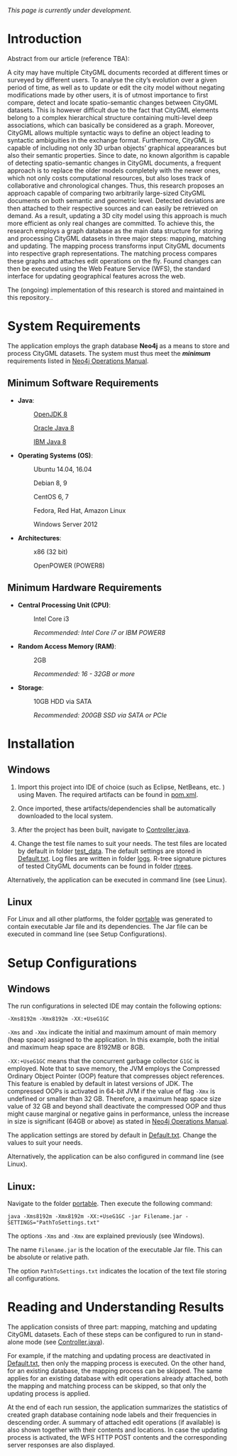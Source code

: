 *This page is currently under development.*

# Introduction

Abstract from our article (reference TBA):

A city may have multiple CityGML documents recorded at different times or surveyed by different users. To analyse the city’s evolution over a given period of time, as well as to update or edit the city model without negating modifications made by other users, it is of utmost importance to first compare, detect and locate spatio-semantic changes between CityGML datasets. This is however difficult due to the fact that CityGML elements belong to a complex hierarchical structure containing multi-level deep associations, which can basically be considered as a graph. Moreover, CityGML allows multiple syntactic ways to define an object leading to syntactic ambiguities in the exchange format. Furthermore, CityGML is capable of including not only 3D urban objects’ graphical appearances but also their
semantic properties. Since to date, no known algorithm is capable of detecting spatio-semantic changes in CityGML documents, a frequent approach is to replace the older models completely with the newer ones, which not only costs computational resources, but also loses track of collaborative and chronological changes. Thus, this research proposes an approach capable of comparing two arbitrarily large-sized CityGML documents on both semantic and geometric level. Detected deviations are then attached to their respective sources and can easily be retrieved on demand. As a result, updating a 3D city model using this approach is much more efficient as only real changes are committed. To achieve this, the research employs a graph database as the main data structure for storing and processing CityGML datasets in three major steps: mapping, matching and updating. The mapping process transforms input CityGML documents into respective graph representations. The matching process compares these graphs and attaches edit operations on the fly. Found changes can then be executed using the Web Feature Service (WFS), the standard interface for updating geographical features across the web.

The (ongoing) implementation of this research is stored and maintained in this repository..


# System Requirements


The application employs the graph database **Neo4j** as a means to store and process CityGML datasets. The system must thus meet the **_minimum_** requirements listed in [Neo4j Operations Manual](https://neo4j.com/docs/operations-manual/current/installation/requirements/).


## Minimum Software Requirements

- **Java**:

&nbsp;&nbsp;&nbsp;&nbsp;&nbsp;&nbsp;&nbsp;&nbsp;&nbsp;&nbsp;&nbsp;&nbsp;&nbsp;&nbsp;
[OpenJDK 8](http://openjdk.java.net/)

&nbsp;&nbsp;&nbsp;&nbsp;&nbsp;&nbsp;&nbsp;&nbsp;&nbsp;&nbsp;&nbsp;&nbsp;&nbsp;&nbsp;
[Oracle Java 8](http://www.oracle.com/technetwork/java/javase/downloads/index.html)

&nbsp;&nbsp;&nbsp;&nbsp;&nbsp;&nbsp;&nbsp;&nbsp;&nbsp;&nbsp;&nbsp;&nbsp;&nbsp;&nbsp;
[IBM Java 8](http://www.ibm.com/developerworks/java/jdk/)   
    
    
- **Operating Systems (OS)**:

&nbsp;&nbsp;&nbsp;&nbsp;&nbsp;&nbsp;&nbsp;&nbsp;&nbsp;&nbsp;&nbsp;&nbsp;&nbsp;&nbsp;
Ubuntu 14.04, 16.04

&nbsp;&nbsp;&nbsp;&nbsp;&nbsp;&nbsp;&nbsp;&nbsp;&nbsp;&nbsp;&nbsp;&nbsp;&nbsp;&nbsp;
Debian 8, 9

&nbsp;&nbsp;&nbsp;&nbsp;&nbsp;&nbsp;&nbsp;&nbsp;&nbsp;&nbsp;&nbsp;&nbsp;&nbsp;&nbsp;
CentOS 6, 7

&nbsp;&nbsp;&nbsp;&nbsp;&nbsp;&nbsp;&nbsp;&nbsp;&nbsp;&nbsp;&nbsp;&nbsp;&nbsp;&nbsp;
Fedora, Red Hat, Amazon Linux

&nbsp;&nbsp;&nbsp;&nbsp;&nbsp;&nbsp;&nbsp;&nbsp;&nbsp;&nbsp;&nbsp;&nbsp;&nbsp;&nbsp;
Windows Server 2012


- **Architectures**:

&nbsp;&nbsp;&nbsp;&nbsp;&nbsp;&nbsp;&nbsp;&nbsp;&nbsp;&nbsp;&nbsp;&nbsp;&nbsp;&nbsp;
x86 (32 bit)

&nbsp;&nbsp;&nbsp;&nbsp;&nbsp;&nbsp;&nbsp;&nbsp;&nbsp;&nbsp;&nbsp;&nbsp;&nbsp;&nbsp;
OpenPOWER (POWER8)


## Minimum Hardware Requirements

- **Central Processing Unit (CPU)**:

&nbsp;&nbsp;&nbsp;&nbsp;&nbsp;&nbsp;&nbsp;&nbsp;&nbsp;&nbsp;&nbsp;&nbsp;&nbsp;&nbsp;
Intel Core i3

&nbsp;&nbsp;&nbsp;&nbsp;&nbsp;&nbsp;&nbsp;&nbsp;&nbsp;&nbsp;&nbsp;&nbsp;&nbsp;&nbsp;
*Recommended: Intel Core i7 or IBM POWER8*
    
    
- **Random Access Memory (RAM)**:

&nbsp;&nbsp;&nbsp;&nbsp;&nbsp;&nbsp;&nbsp;&nbsp;&nbsp;&nbsp;&nbsp;&nbsp;&nbsp;&nbsp;
2GB

&nbsp;&nbsp;&nbsp;&nbsp;&nbsp;&nbsp;&nbsp;&nbsp;&nbsp;&nbsp;&nbsp;&nbsp;&nbsp;&nbsp;
*Recommended: 16 - 32GB or more*


- **Storage**:

&nbsp;&nbsp;&nbsp;&nbsp;&nbsp;&nbsp;&nbsp;&nbsp;&nbsp;&nbsp;&nbsp;&nbsp;&nbsp;&nbsp;
10GB HDD via SATA

&nbsp;&nbsp;&nbsp;&nbsp;&nbsp;&nbsp;&nbsp;&nbsp;&nbsp;&nbsp;&nbsp;&nbsp;&nbsp;&nbsp;
*Recommended: 200GB SSD via SATA or PCIe*


# Installation

## Windows

1. Import this project into IDE of choice (such as Eclipse, NetBeans, etc. ) using Maven. The required artifacts can be found in [pom.xml](pom.xml). 

2. Once imported, these artifacts/dependencies shall be automatically downloaded to the local system.

3. After the project has been built, navigate to [Controller.java](src/main/java/controller/Controller.java).

4. Change the test file names to suit your needs. The test files are located by default in folder [test_data](test_data/). The default settings are stored in [Default.txt](saved_settings/Default.txt). Log files are written in folder [logs](logs/). R-tree signature pictures of tested CityGML documents can be found in folder [rtrees](saved_pictures/rtrees/).

Alternatively, the application can be executed in command line (see Linux).

## Linux

For Linux and all other platforms, the folder [portable](portable/) was generated to contain executable Jar file and its dependencies. The Jar file can be executed in command line (see Setup Configurations).

# Setup Configurations

## Windows

The run configurations in selected IDE may contain the following options:

	-Xms8192m -Xmx8192m -XX:+UseG1GC

`-Xms` and `-Xmx` indicate the initial and maximum amount of main memory (heap space) assigned to the application. In this example, both the initial and maximum heap space are 8192MB or 8GB.

`-XX:+UseG1GC` means that the concurrent garbage collector `G1GC` is employed. Note that to save memory, the JVM employs the Compressed Ordinary Object Pointer (OOP) feature that compresses object references. This feature is enabled by default in latest versions of JDK. The compressed OOPs is activated in 64-bit JVM if the value of flag `-Xmx` is undefined or smaller than 32 GB. Therefore, a maximum heap space size value of 32 GB and beyond shall deactivate the compressed OOP and thus might cause marginal or negative gains in performance, unless the increase in size is significant (64GB or above) as stated in [Neo4j Operations Manual](https://neo4j.com/docs/operations-manual/current/).

The application settings are stored by default in [Default.txt](saved_settings/Default.txt). Change the values to suit your needs.

Alternatively, the application can be also configured in command line (see Linux).
	
## Linux:

Navigate to the folder [portable](portable/). Then execute the following command:

	java -Xms8192m -Xmx8192m -XX:+UseG1GC -jar Filename.jar -SETTINGS="PathToSettings.txt"
	
The options `-Xms` and `-Xmx` are explained previously (see Windows).

The name `Filename.jar` is the location of the executable Jar file. This can be absolute or relative path.

The option `PathToSettings.txt` indicates the location of the text file storing all configurations.


# Reading and Understanding Results

The application consists of three part: mapping, matching and updating CityGML datasets. Each of these steps can be configured to run in stand-alone mode (see [Controller.java](src/main/java/controller/Controller.java)). 

For example, if the matching and updating process are deactivated in [Default.txt](saved_settings/Default.txt), then only the mapping process is executed. On the other hand, for an existing database, the mapping process can be skipped. The same applies for an existing database with edit operations already attached, both the mapping and matching process can be skipped, so that only the updating process is applied.

At the end of each run session, the application summarizes the statistics of created graph database containing node labels and their frequencies in descending order. A summary of attached edit operations (if available) is also shown together with their contents and locations. In case the updating process is activated, the WFS HTTP POST contents and the corresponding server responses are also displayed.
